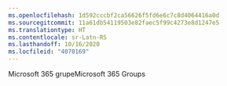 ```yaml
---
ms.openlocfilehash: 1d592cccbf2ca56626f5fd6e6c7c8d4064416a0d
ms.sourcegitcommit: 11a61db54119503e82faec5f99c4273e8d1247e5
ms.translationtype: HT
ms.contentlocale: sr-Latn-RS
ms.lasthandoff: 10/16/2020
ms.locfileid: "4070169"
---
```

<span data-ttu-id="dd7fd-101">Microsoft 365 grupe</span><span class="sxs-lookup"><span data-stu-id="dd7fd-101">Microsoft 365 Groups</span></span>